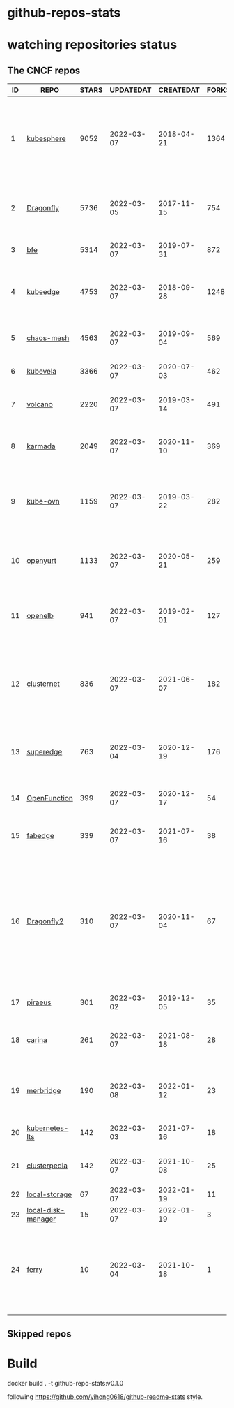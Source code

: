 # github-repos-stats

# watching repositories status
<!--START_SECTION:github_repos-->
## The CNCF repos
| ID |                                  REPO                                  | STARS | UPDATEDAT  | CREATEDAT  | FORKSCOUNT |                                                                                     DESCRIPTIONS                                                                                     |
|----|------------------------------------------------------------------------|-------|------------|------------|------------|--------------------------------------------------------------------------------------------------------------------------------------------------------------------------------------|
|  1 | [kubesphere](https://github.com/kubesphere/kubesphere)                 |  9052 | 2022-03-07 | 2018-04-21 |       1364 | The container platform tailored for Kubernetes multi-cloud, datacenter, and edge management ⎈ 🖥 ☁️                                                                                   |
|  2 | [Dragonfly](https://github.com/dragonflyoss/Dragonfly)                 |  5736 | 2022-03-05 | 2017-11-15 |        754 | Dragonfly is an intelligent P2P based image and file distribution system.                                                                                                            |
|  3 | [bfe](https://github.com/bfenetworks/bfe)                              |  5314 | 2022-03-07 | 2019-07-31 |        872 | A modern layer 7 load balancer from baidu                                                                                                                                            |
|  4 | [kubeedge](https://github.com/kubeedge/kubeedge)                       |  4753 | 2022-03-07 | 2018-09-28 |       1248 | Kubernetes Native Edge Computing Framework (project under CNCF)                                                                                                                      |
|  5 | [chaos-mesh](https://github.com/chaos-mesh/chaos-mesh)                 |  4563 | 2022-03-07 | 2019-09-04 |        569 | A Chaos Engineering Platform for Kubernetes.                                                                                                                                         |
|  6 | [kubevela](https://github.com/oam-dev/kubevela)                        |  3366 | 2022-03-07 | 2020-07-03 |        462 | The Modern Application Platform.                                                                                                                                                     |
|  7 | [volcano](https://github.com/volcano-sh/volcano)                       |  2220 | 2022-03-07 | 2019-03-14 |        491 | A Cloud Native Batch System (Project under CNCF)                                                                                                                                     |
|  8 | [karmada](https://github.com/karmada-io/karmada)                       |  2049 | 2022-03-07 | 2020-11-10 |        369 | Open, Multi-Cloud, Multi-Cluster Kubernetes Orchestration                                                                                                                            |
|  9 | [kube-ovn](https://github.com/kubeovn/kube-ovn)                        |  1159 | 2022-03-07 | 2019-03-22 |        282 | A Kubernetes Network Fabric for Enterprises that is Rich in Functions and Easy in Operations                                                                                         |
| 10 | [openyurt](https://github.com/openyurtio/openyurt)                     |  1133 | 2022-03-07 | 2020-05-21 |        259 | OpenYurt - Extending your native Kubernetes to edge(project under CNCF)                                                                                                              |
| 11 | [openelb](https://github.com/openelb/openelb)                          |   941 | 2022-03-07 | 2019-02-01 |        127 | Load Balancer Implementation for Kubernetes in Bare-Metal, Edge, and Virtualization                                                                                                  |
| 12 | [clusternet](https://github.com/clusternet/clusternet)                 |   836 | 2022-03-07 | 2021-06-07 |        182 | Managing your Kubernetes clusters (including public, private, edge, etc) as easily as visiting the Internet ⎈                                                                        |
| 13 | [superedge](https://github.com/superedge/superedge)                    |   763 | 2022-03-04 | 2020-12-19 |        176 | An edge-native container management system for edge computing                                                                                                                        |
| 14 | [OpenFunction](https://github.com/OpenFunction/OpenFunction)           |   399 | 2022-03-07 | 2020-12-17 |         54 | Cloud Native Function-as-a-Service Platform                                                                                                                                          |
| 15 | [fabedge](https://github.com/FabEdge/fabedge)                          |   339 | 2022-03-07 | 2021-07-16 |         38 | Secure Edge Networking Solution Based On Kubernetes                                                                                                                                  |
| 16 | [Dragonfly2](https://github.com/dragonflyoss/Dragonfly2)               |   310 | 2022-03-07 | 2020-11-04 |         67 | Dragonfly is an intelligent P2P based image and file distribution system, it also provides a variety of enterprise-level (efficiency, stability, safety, low-cost) product features. |
| 17 | [piraeus](https://github.com/piraeusdatastore/piraeus)                 |   301 | 2022-03-02 | 2019-12-05 |         35 | High Available Datastore for Kubernetes                                                                                                                                              |
| 18 | [carina](https://github.com/carina-io/carina)                          |   261 | 2022-03-07 | 2021-08-18 |         28 | Carina: an high performance and ops-free local storage for kubernetes                                                                                                                |
| 19 | [merbridge](https://github.com/merbridge/merbridge)                    |   190 | 2022-03-08 | 2022-01-12 |         23 | Use eBPF to speed up your Service Mesh like crossing an Einstein-Rosen Bridge.                                                                                                       |
| 20 | [kubernetes-lts](https://github.com/klts-io/kubernetes-lts)            |   142 | 2022-03-03 | 2021-07-16 |         18 | Kubernetes LTS(long term support)                                                                                                                                                    |
| 21 | [clusterpedia](https://github.com/clusterpedia-io/clusterpedia)        |   142 | 2022-03-07 | 2021-10-08 |         25 | The Encyclopedia of Kubernetes clusters                                                                                                                                              |
| 22 | [local-storage](https://github.com/hwameistor/local-storage)           |    67 | 2022-03-07 | 2022-01-19 |         11 | local-storage                                                                                                                                                                        |
| 23 | [local-disk-manager](https://github.com/hwameistor/local-disk-manager) |    15 | 2022-03-07 | 2022-01-19 |          3 | local-disk-manager                                                                                                                                                                   |
| 24 | [ferry](https://github.com/ferry-proxy/ferry)                          |    10 | 2022-03-04 | 2021-10-18 |          1 | Ferry is a multi-cluster communication component of Kubernetes that supports mapping services from one cluster to another.                                                           |



## Skipped repos
<!--END_SECTION:github_repos-->

# Build

docker build . -t github-repo-stats:v0.1.0

following https://github.com/yihong0618/github-readme-stats style.
